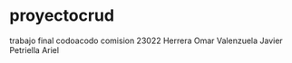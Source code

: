 # proyectocrud
trabajo final codoacodo comision 23022
Herrera Omar
Valenzuela Javier
Petriella Ariel
